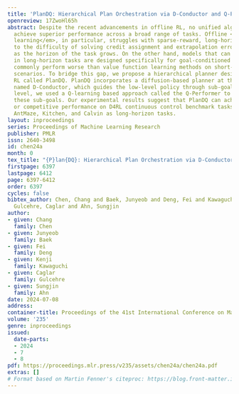 ```yaml
---
title: 'PlanDQ: Hierarchical Plan Orchestration via D-Conductor and Q-Performer'
openreview: 17ZwoHl65h
abstract: Despite the recent advancements in offline RL, no unified algorithm could
  achieve superior performance across a broad range of tasks. Offline <em>value function
  learning</em>, in particular, struggles with sparse-reward, long-horizon tasks due
  to the difficulty of solving credit assignment and extrapolation errors that accumulates
  as the horizon of the task grows. On the other hand, models that can perform well
  in long-horizon tasks are designed specifically for goal-conditioned tasks, which
  commonly perform worse than value function learning methods on short-horizon, dense-reward
  scenarios. To bridge this gap, we propose a hierarchical planner designed for offline
  RL called PlanDQ. PlanDQ incorporates a diffusion-based planner at the high level,
  named D-Conductor, which guides the low-level policy through sub-goals. At the low
  level, we used a Q-learning based approach called the Q-Performer to accomplish
  these sub-goals. Our experimental results suggest that PlanDQ can achieve superior
  or competitive performance on D4RL continuous control benchmark tasks as well as
  AntMaze, Kitchen, and Calvin as long-horizon tasks.
layout: inproceedings
series: Proceedings of Machine Learning Research
publisher: PMLR
issn: 2640-3498
id: chen24a
month: 0
tex_title: "{P}lan{DQ}: Hierarchical Plan Orchestration via D-Conductor and Q-Performer"
firstpage: 6397
lastpage: 6412
page: 6397-6412
order: 6397
cycles: false
bibtex_author: Chen, Chang and Baek, Junyeob and Deng, Fei and Kawaguchi, Kenji and
  Gulcehre, Caglar and Ahn, Sungjin
author:
- given: Chang
  family: Chen
- given: Junyeob
  family: Baek
- given: Fei
  family: Deng
- given: Kenji
  family: Kawaguchi
- given: Caglar
  family: Gulcehre
- given: Sungjin
  family: Ahn
date: 2024-07-08
address:
container-title: Proceedings of the 41st International Conference on Machine Learning
volume: '235'
genre: inproceedings
issued:
  date-parts:
  - 2024
  - 7
  - 8
pdf: https://proceedings.mlr.press/v235/assets/chen24a/chen24a.pdf
extras: []
# Format based on Martin Fenner's citeproc: https://blog.front-matter.io/posts/citeproc-yaml-for-bibliographies/
---
```


